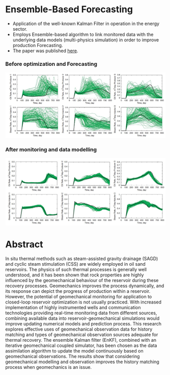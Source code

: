 # Ensemble-Based Forecasting
* Application of the well-known Kalman Filter in operation in the energy sector.
* Employs Ensemble-based algorithm to link monitored data with the underlying data models (multi-physics simulation) in order to improve production Forecasting.
* The paper was published [here](https://www.onepetro.org/journal-paper/SPE-146898-PA).


### Before optimization and Forecasting
![](/img/before.JPG)

### After monitoring and data modelling
![](/img/after.JPG)

# Abstract
In situ thermal methods such as steam-assisted gravity drainage (SAGD) and cyclic steam stimulation (CSS) are widely employed in oil sand reservoirs. The physics of such thermal processes is generally well understood, and it has been shown that rock properties are highly influenced by the geomechanical behaviour of the reservoir during these recovery processes. Geomechanics improves the process dynamically, and its response can depict the progress of production within a reservoir. However, the potential of geomechanical monitoring for application to closed-loop reservoir optimization is not usually practiced. With increased implementation of highly instrumented wells and communication technologies providing real-time monitoring data from different sources, combining available data into reservoir-geomechanical simulations would improve updating numerical models and prediction process. This research explores effective uses of geomechanical observation data for history matching and types of geomechanical observation sources adequate for thermal recovery. The ensemble Kalman filter (EnKF), combined with an iterative geomechanical coupled simulator, has been chosen as the data assimilation algorithm to update the model continuously based on geomechanical observations. The results show that considering geomechanical modelling and observation improves the history matching process when geomechanics is an issue.
